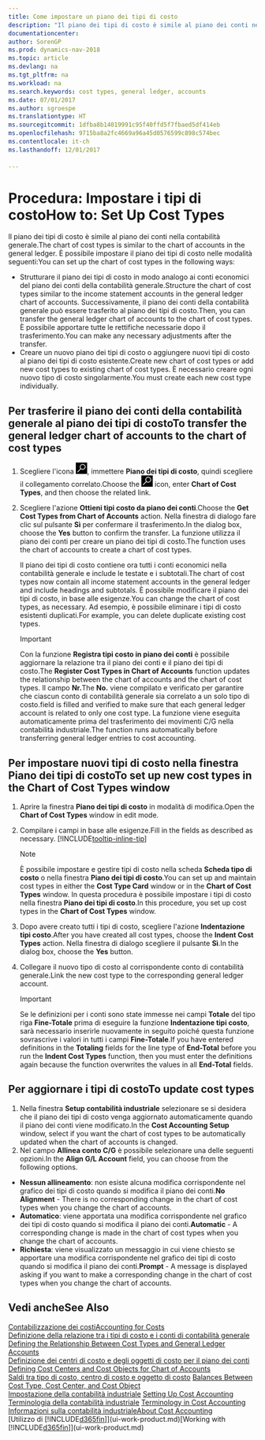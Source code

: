 ```yaml
---
title: Come impostare un piano dei tipi di costo
description: "Il piano dei tipi di costo è simile al piano dei conti nella contabilità generale."
documentationcenter: 
author: SorenGP
ms.prod: dynamics-nav-2018
ms.topic: article
ms.devlang: na
ms.tgt_pltfrm: na
ms.workload: na
ms.search.keywords: cost types, general ledger, accounts
ms.date: 07/01/2017
ms.author: sgroespe
ms.translationtype: HT
ms.sourcegitcommit: 1dfba8b14019991c95f40ffd5f7fbaed5df414eb
ms.openlocfilehash: 9715ba8a2fc4669a96a45d0576599c898c574bec
ms.contentlocale: it-ch
ms.lasthandoff: 12/01/2017

---
```

# <a name="how-to-set-up-cost-types"></a><span data-ttu-id="6d8cb-103">Procedura: Impostare i tipi di costo</span><span class="sxs-lookup"><span data-stu-id="6d8cb-103">How to: Set Up Cost Types</span></span>
<span data-ttu-id="6d8cb-104">Il piano dei tipi di costo è simile al piano dei conti nella contabilità generale.</span><span class="sxs-lookup"><span data-stu-id="6d8cb-104">The chart of cost types is similar to the chart of accounts in the general ledger.</span></span> <span data-ttu-id="6d8cb-105">È possibile impostare il piano dei tipi di costo nelle modalità seguenti:</span><span class="sxs-lookup"><span data-stu-id="6d8cb-105">You can set up the chart of cost types in the following ways:</span></span>  

-   <span data-ttu-id="6d8cb-106">Strutturare il piano dei tipi di costo in modo analogo ai conti economici del piano dei conti della contabilità generale.</span><span class="sxs-lookup"><span data-stu-id="6d8cb-106">Structure the chart of cost types similar to the income statement accounts in the general ledger chart of accounts.</span></span> <span data-ttu-id="6d8cb-107">Successivamente, il piano dei conti della contabilità generale può essere trasferito al piano dei tipi di costo.</span><span class="sxs-lookup"><span data-stu-id="6d8cb-107">Then, you can transfer the general ledger chart of accounts to the chart of cost types.</span></span> <span data-ttu-id="6d8cb-108">È possibile apportare tutte le rettifiche necessarie dopo il trasferimento.</span><span class="sxs-lookup"><span data-stu-id="6d8cb-108">You can make any necessary adjustments after the transfer.</span></span>  
-   <span data-ttu-id="6d8cb-109">Creare un nuovo piano dei tipi di costo o aggiungere nuovi tipi di costo al piano dei tipi di costo esistente.</span><span class="sxs-lookup"><span data-stu-id="6d8cb-109">Create new chart of cost types or add new cost types to existing chart of cost types.</span></span> <span data-ttu-id="6d8cb-110">È necessario creare ogni nuovo tipo di costo singolarmente.</span><span class="sxs-lookup"><span data-stu-id="6d8cb-110">You must create each new cost type individually.</span></span>  

## <a name="to-transfer-the-general-ledger-chart-of-accounts-to-the-chart-of-cost-types"></a><span data-ttu-id="6d8cb-111">Per trasferire il piano dei conti della contabilità generale al piano dei tipi di costo</span><span class="sxs-lookup"><span data-stu-id="6d8cb-111">To transfer the general ledger chart of accounts to the chart of cost types</span></span>  
1.  <span data-ttu-id="6d8cb-112">Scegliere l'icona ![Cerca pagina o report](media/ui-search/search_small.png "icona Cerca pagina o report"), immettere **Piano dei tipi di costo**, quindi scegliere il collegamento correlato.</span><span class="sxs-lookup"><span data-stu-id="6d8cb-112">Choose the ![Search for Page or Report](media/ui-search/search_small.png "Search for Page or Report icon") icon, enter **Chart of Cost Types**, and then choose the related link.</span></span>  
2.  <span data-ttu-id="6d8cb-113">Scegliere l'azione **Ottieni tipi costo da piano dei conti**.</span><span class="sxs-lookup"><span data-stu-id="6d8cb-113">Choose the **Get Cost Types from Chart of Accounts** action.</span></span> <span data-ttu-id="6d8cb-114">Nella finestra di dialogo fare clic sul pulsante **Sì** per confermare il trasferimento.</span><span class="sxs-lookup"><span data-stu-id="6d8cb-114">In the dialog box, choose the **Yes** button to confirm the transfer.</span></span> <span data-ttu-id="6d8cb-115">La funzione utilizza il piano dei conti per creare un piano dei tipi di costo.</span><span class="sxs-lookup"><span data-stu-id="6d8cb-115">The function uses the chart of accounts to create a chart of cost types.</span></span>  

    <span data-ttu-id="6d8cb-116">Il piano dei tipi di costo contiene ora tutti i conti economici nella contabilità generale e include le testate e i subtotali.</span><span class="sxs-lookup"><span data-stu-id="6d8cb-116">The chart of cost types now contain all income statement accounts in the general ledger and include headings and subtotals.</span></span> <span data-ttu-id="6d8cb-117">È possibile modificare il piano dei tipi di costo, in base alle esigenze.</span><span class="sxs-lookup"><span data-stu-id="6d8cb-117">You can change the chart of cost types, as necessary.</span></span> <span data-ttu-id="6d8cb-118">Ad esempio, è possibile eliminare i tipi di costo esistenti duplicati.</span><span class="sxs-lookup"><span data-stu-id="6d8cb-118">For example, you can delete duplicate existing cost types.</span></span>  

    > [!IMPORTANT]  
    >  <span data-ttu-id="6d8cb-119">Con la funzione **Registra tipi costo in piano dei conti** è possibile aggiornare la relazione tra il piano dei conti e il piano dei tipi di costo.</span><span class="sxs-lookup"><span data-stu-id="6d8cb-119">The **Register Cost Types in Chart of Accounts** function updates the relationship between the chart of accounts and the chart of cost types.</span></span> <span data-ttu-id="6d8cb-120">Il campo **Nr.**</span><span class="sxs-lookup"><span data-stu-id="6d8cb-120">The **No.**</span></span> <span data-ttu-id="6d8cb-121">viene compilato e verificato per garantire che ciascun conto di contabilità generale sia correlato a un solo tipo di costo.</span><span class="sxs-lookup"><span data-stu-id="6d8cb-121">field is filled and verified to make sure that each general ledger account is related to only one cost type.</span></span> <span data-ttu-id="6d8cb-122">La funzione viene eseguita automaticamente prima del trasferimento dei movimenti C/G nella contabilità industriale.</span><span class="sxs-lookup"><span data-stu-id="6d8cb-122">The function runs automatically before transferring general ledger entries to cost accounting.</span></span>  

## <a name="to-set-up-new-cost-types-in-the-chart-of-cost-types-window"></a><span data-ttu-id="6d8cb-123">Per impostare nuovi tipi di costo nella finestra Piano dei tipi di costo</span><span class="sxs-lookup"><span data-stu-id="6d8cb-123">To set up new cost types in the Chart of Cost Types window</span></span>  
1.  <span data-ttu-id="6d8cb-124">Aprire la finestra **Piano dei tipi di costo** in modalità di modifica.</span><span class="sxs-lookup"><span data-stu-id="6d8cb-124">Open the **Chart of Cost Types** window in edit mode.</span></span>  
2.  <span data-ttu-id="6d8cb-125">Compilare i campi in base alle esigenze.</span><span class="sxs-lookup"><span data-stu-id="6d8cb-125">Fill in the fields as described as necessary.</span></span> [!INCLUDE[tooltip-inline-tip](includes/tooltip-inline-tip_md.md)]

    > [!NOTE]  
    >  <span data-ttu-id="6d8cb-126">È possibile impostare e gestire tipi di costo nella scheda **Scheda tipo di costo** o nella finestra **Piano dei tipi di costo**.</span><span class="sxs-lookup"><span data-stu-id="6d8cb-126">You can set up and maintain cost types in either the **Cost Type Card** window or in the **Chart of Cost Types** window.</span></span> <span data-ttu-id="6d8cb-127">In questa procedura è possibile impostare i tipi di costo nella finestra  **Piano dei tipi di costo**.</span><span class="sxs-lookup"><span data-stu-id="6d8cb-127">In this procedure, you set up cost types in the **Chart of Cost Types** window.</span></span>

3.  <span data-ttu-id="6d8cb-128">Dopo avere creato tutti i tipi di costo, scegliere l'azione **Indentazione tipi costo**.</span><span class="sxs-lookup"><span data-stu-id="6d8cb-128">After you have created all cost types, choose the **Indent Cost Types** action.</span></span> <span data-ttu-id="6d8cb-129">Nella finestra di dialogo scegliere il pulsante **Sì**.</span><span class="sxs-lookup"><span data-stu-id="6d8cb-129">In the dialog box, choose the **Yes** button.</span></span>  
4.  <span data-ttu-id="6d8cb-130">Collegare il nuovo tipo di costo al corrispondente conto di contabilità generale.</span><span class="sxs-lookup"><span data-stu-id="6d8cb-130">Link the new cost type to the corresponding general ledger account.</span></span>  

    > [!IMPORTANT]  
    >  <span data-ttu-id="6d8cb-131">Se le definizioni per i conti sono state immesse nei campi **Totale** del tipo riga **Fine-Totale** prima di eseguire la funzione **Indentazione tipi costo**, sarà necessario inserirle nuovamente in seguito poiché questa funzione sovrascrive i valori in tutti i campi **Fine-Totale**.</span><span class="sxs-lookup"><span data-stu-id="6d8cb-131">If you have entered definitions in the **Totaling** fields for the line type of **End-Total** before you run the **Indent Cost Types** function, then you must enter the definitions again because the function overwrites the values in all **End-Total** fields.</span></span>  

## <a name="to-update-cost-types"></a><span data-ttu-id="6d8cb-132">Per aggiornare i tipi di costo</span><span class="sxs-lookup"><span data-stu-id="6d8cb-132">To update cost types</span></span>  
1.  <span data-ttu-id="6d8cb-133">Nella finestra **Setup contabilità industriale** selezionare se si desidera che il piano dei tipi di costo venga aggiornato automaticamente quando il piano dei conti viene modificato.</span><span class="sxs-lookup"><span data-stu-id="6d8cb-133">In the **Cost Accounting Setup** window, select if you want the chart of cost types to be automatically updated when the chart of accounts is changed.</span></span>  
2.  <span data-ttu-id="6d8cb-134">Nel campo **Allinea conto C/G** è possibile selezionare una delle seguenti opzioni.</span><span class="sxs-lookup"><span data-stu-id="6d8cb-134">In the **Align G/L Account** field, you can choose from the following options.</span></span>  

- <span data-ttu-id="6d8cb-135">**Nessun allineamento**: non esiste alcuna modifica corrispondente nel grafico dei tipi di costo quando si modifica il piano dei conti.</span><span class="sxs-lookup"><span data-stu-id="6d8cb-135">**No Alignment** - There is no corresponding change in the chart of cost types when you change the chart of accounts.</span></span>  
- <span data-ttu-id="6d8cb-136">**Automatico**: viene apportata una modifica corrispondente nel grafico dei tipi di costo quando si modifica il piano dei conti.</span><span class="sxs-lookup"><span data-stu-id="6d8cb-136">**Automatic** - A corresponding change is made in the chart of cost types when you change the chart of accounts.</span></span>  
- <span data-ttu-id="6d8cb-137">**Richiesta**: viene visualizzato un messaggio in cui viene chiesto se apportare una modifica corrispondente nel grafico dei tipi di costo quando si modifica il piano dei conti.</span><span class="sxs-lookup"><span data-stu-id="6d8cb-137">**Prompt** - A message is displayed asking if you want to make a corresponding change in the chart of cost types when you change the chart of accounts.</span></span>  

## <a name="see-also"></a><span data-ttu-id="6d8cb-138">Vedi anche</span><span class="sxs-lookup"><span data-stu-id="6d8cb-138">See Also</span></span>  
[<span data-ttu-id="6d8cb-139">Contabilizzazione dei costi</span><span class="sxs-lookup"><span data-stu-id="6d8cb-139">Accounting for Costs</span></span>](finance-manage-cost-accounting.md)  
<span data-ttu-id="6d8cb-140">[Definizione della relazione tra i tipi di costo e i conti di contabilità generale](finance-defining-the-relationship-between-cost-types-and-general-ledger-accounts.md) </span><span class="sxs-lookup"><span data-stu-id="6d8cb-140">[Defining the Relationship Between Cost Types and General Ledger Accounts](finance-defining-the-relationship-between-cost-types-and-general-ledger-accounts.md) </span></span>  
<span data-ttu-id="6d8cb-141">[Definizione dei centri di costo e degli oggetti di costo per il piano dei conti](finance-defining-cost-centers-and-cost-objects-for-chart-of-accounts.md) </span><span class="sxs-lookup"><span data-stu-id="6d8cb-141">[Defining Cost Centers and Cost Objects for Chart of Accounts](finance-defining-cost-centers-and-cost-objects-for-chart-of-accounts.md) </span></span>  
<span data-ttu-id="6d8cb-142">[Saldi tra tipo di costo, centro di costo e oggetto di costo](finance-balances-between-cost-type-cost-center-and-cost-object.md) </span><span class="sxs-lookup"><span data-stu-id="6d8cb-142">[Balances Between Cost Type, Cost Center, and Cost Object](finance-balances-between-cost-type-cost-center-and-cost-object.md) </span></span>  
<span data-ttu-id="6d8cb-143">[Impostazione della contabilità industriale](finance-set-up-cost-accounting.md) </span><span class="sxs-lookup"><span data-stu-id="6d8cb-143">[Setting Up Cost Accounting](finance-set-up-cost-accounting.md) </span></span>  
<span data-ttu-id="6d8cb-144">[Terminologia della contabilità industriale](finance-terminology-in-cost-accounting.md) </span><span class="sxs-lookup"><span data-stu-id="6d8cb-144">[Terminology in Cost Accounting](finance-terminology-in-cost-accounting.md) </span></span>  
[<span data-ttu-id="6d8cb-145">Informazioni sulla contabilità industriale</span><span class="sxs-lookup"><span data-stu-id="6d8cb-145">About Cost Accounting</span></span>](finance-about-cost-accounting.md)  
<span data-ttu-id="6d8cb-146">[Utilizzo di [!INCLUDE[d365fin](includes/d365fin_md.md)]](ui-work-product.md)</span><span class="sxs-lookup"><span data-stu-id="6d8cb-146">[Working with [!INCLUDE[d365fin](includes/d365fin_md.md)]](ui-work-product.md)</span></span>


